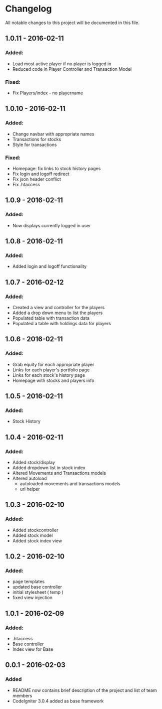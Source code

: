# Changelog
All notable changes to this project will be documented in this file.

## 1.0.11 - 2016-02-11
### Added:
- Load most active player if no player is logged in
- Reduced code in Player Controller and Transaction Model
### Fixed:
- Fix Players/index - no playername

## 1.0.10 - 2016-02-11
### Added:
- Change navbar with appropriate names
- Transactions for stocks
- Style for transactions
### Fixed:
- Homepage: fix links to stock history pages
- Fix login and logoff redirect
- Fix json header conflict
- Fix .htaccess

## 1.0.9 - 2016-02-11
### Added:
- Now displays currently logged in user

## 1.0.8 - 2016-02-11
### Added:
- Added login and logoff functionality

## 1.0.7 - 2016-02-12
### Added:
- Created a view and controller for the players
- Added a drop down menu to list the players
- Populated table with transaction data
- Populated a table with holdings data for players

## 1.0.6 - 2016-02-11
### Added:
- Grab equity for each appropriate player
- Links for each player's portfolio page
- Links for each stock's history page
- Homepage with stocks and players info

## 1.0.5 - 2016-02-11
### Added:
- Stock History

## 1.0.4 - 2016-02-11
### Added:
- Added stock/display
- Added dropdown list in stock index
- Altered Movements and Transactions models
- Altered autoload
    - autoloaded movements and transactions models
    - url helper

## 1.0.3 - 2016-02-10
### Added:
- Added stockcontroller
- Added stock model
- Added stock index view

## 1.0.2 - 2016-02-10
### Added:
- page templates
- updated base controller
- initial stylesheet ( temp )
- fixed view injection

## 1.0.1 - 2016-02-09
### Added:
- .htaccess
- Base controller
- Index view for Base

## 0.0.1 - 2016-02-03
### Added
- README now contains brief description of the project and list of team members
- CodeIgniter 3.0.4 added as base framework
